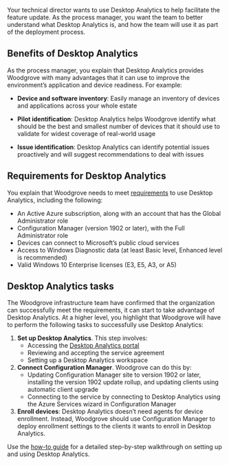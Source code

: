 
Your technical director wants to use Desktop Analytics to help facilitate the feature update. As the process manager, you want the team to better understand what Desktop Analytics is, and how the team will use it as part of the deployment process.

## Benefits of Desktop Analytics

As the process manager, you explain that Desktop Analytics provides Woodgrove with many advantages that it can use to improve the environment’s application and device readiness. For example:

- **Device and software inventory**: Easily manage an inventory of devices and applications across your whole estate
- **Pilot identification**: Desktop Analytics helps Woodgrove identify what should be the best and smallest number of devices that it should use to validate for widest coverage of real-world usage

- **Issue identification**: Desktop Analytics can identify potential issues proactively and will suggest recommendations to deal with issues

## Requirements for Desktop Analytics

You explain that Woodgrove needs to meet [requirements](https://docs.microsoft.com/configmgr/desktop-analytics/overview#prerequisites) to use Desktop Analytics, including the following:

-   An Active Azure subscription, along with an account that has the Global Administrator role
-   Configuration Manager (version 1902 or later), with the Full Administrator role
-   Devices can connect to Microsoft’s public cloud services
-   Access to Windows Diagnostic data (at least Basic level, Enhanced level is recommended)
-   Valid Windows 10 Enterprise licenses (E3, E5, A3, or A5)

## Desktop Analytics tasks

The Woodgrove infrastructure team have confirmed that the organization can successfully meet the requirements, it can start to take advantage of Desktop Analytics. At a higher level, you highlight that Woodgrove will have to perform the following tasks to successfully use Desktop Analytics:

1.  **Set up Desktop Analytics**. This step involves:
    - Accessing the [Desktop Analytics portal](https://aka.ms/desktopanalytics)
    - Reviewing and accepting the service agreement
    - Setting up a Desktop Analytics workspace
1.  **Connect Configuration Manager**. Woodgrove can do this by:
    - Updating Configuration Manager site to version 1902 or later, installing the version 1902 update rollup, and updating clients using automatic client upgrade
    - Connecting to the service by connecting to Desktop Analytics using the Azure Services wizard in Configuration Manager
1.  **Enroll devices**: Desktop Analytics doesn’t need agents for device enrollment. Instead, Woodgrove should use Configuration Manager to deploy enrollment settings to the clients it wants to enroll in Desktop Analytics.

Use the [how-to guide](https://docs.microsoft.com/configmgr/desktop-analytics/set-up) for a detailed step-by-step walkthrough on setting up and using Desktop Analytics.

